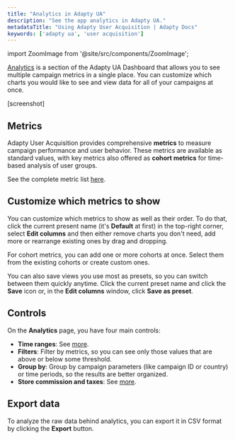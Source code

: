 ```yaml
---
title: "Analytics in Adapty UA"
description: "See the app analytics in Adapty UA."
metadataTitle: "Using Adapty User Acquisition | Adapty Docs"
keywords: ['adapty ua', 'user acquisition']
---
```

import ZoomImage from '@site/src/components/ZoomImage';

[Analytics](https://app.adapty.io/ua/analytics) is a section of the Adapty UA Dashboard that allows you to see multiple campaign metrics in a single place. You can customize which charts you would like to see and view data for all of your campaigns at once.

[screenshot]

## Metrics

Adapty User Acquisition provides comprehensive **metrics** to measure campaign performance and user behavior. These metrics are available as standard values, with key metrics also offered as **cohort metrics** for time-based analysis of user groups.

See the complete metric list [here](ua-metrics.md).

## Customize which metrics to show

You can customize which metrics to show as well as their order. To do that, click the current present name (it's **Default** at first) in the top-right corner, select **Edit columns** and then either remove charts you don't need, add more or rearrange existing ones by drag and dropping. 

<ZoomImage id="ua-customize.gif" width="900px" />

For cohort metrics, you can add one or more cohorts at once. Select them from the existing cohorts or create custom ones.

<ZoomImage id="ua-cohorts.webp" width="500px" />

You can also save views you use most as presets, so you can switch between them quickly anytime. Click the current preset name and click the **Save** icon or, in the **Edit columns** window, click **Save as preset**.

<ZoomImage id="ua-preset.webp" width="900px" />

## Controls

On the **Analytics** page, you have four main controls:
- **Time ranges**: See [more](controls-filters-grouping-compare-proceeds#time-ranges).
- **Filters**: Filter by metrics, so you can see only those values that are above or below some threshold.
- **Group by**: Group by campaign parameters (like campaign ID or country) or time periods, so the results are better organized.
- **Store commission and taxes**: See [more](controls-filters-grouping-compare-proceeds#store-commission-and-taxes).

<ZoomImage id="ua-controls.webp" width="900px" />

## Export data

To analyze the raw data behind analytics, you can export it in CSV format by clicking the **Export** button.

<ZoomImage id="ua-export.webp" width="900px" />

